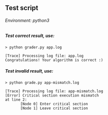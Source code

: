 ## Test script
###### Environment: python3

##### Test correct result, use:

    > python grader.py app.log
    
    [Trace] Processing log file: app.log
    Congratulations! Your algorithm is correct :)
    
##### Test invalid result, use:

    > python grade.py app-mismatch.log
    
    [Trace] Processing log file: app-mismatch.log
    [Error] Critical section execution mismatch
    at line 2:
           [Node 0] Enter critical section
           [Node 1] Leave critical section
